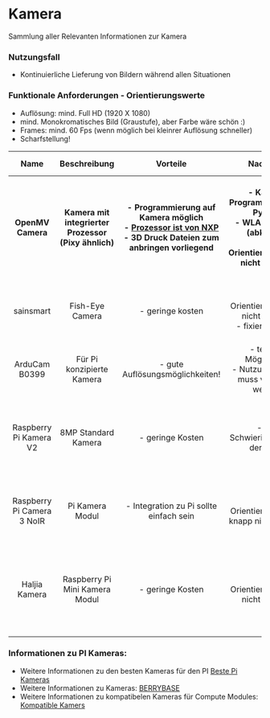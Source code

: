 # Kamera
Sammlung aller Relevanten Informationen zur Kamera

### Nutzungsfall
- Kontinuierliche Lieferung von Bildern während allen Situationen

### Funktionale Anforderungen - Orientierungswerte
- Auflösung: mind. Full HD (1920 X 1080)
- mind. Monokromatisches Bild (Graustufe), aber Farbe wäre schön :)
- Frames: mind. 60 Fps (wenn möglich bei kleinrer Auflösung schneller)
- Scharfstellung!





| Name | Beschreibung | Vorteile | Nachteile | Technische Details | Kosten | Link | 
| :--: | :----------: | :------: | :-------: | :----------------: | :----: | :--: |
| **OpenMV Camera** | **Kamera mit integrierter Prozessor (Pixy ähnlich)** | **- Programmierung auf Kamera möglich  <br> - [Prozessor ist von NXP](https://cdn.shopify.com/s/files/1/0803/9211/files/IMXRT1060IEC.pdf?v=1681075136)<br> - 3D Druck Dateien zum anbringen vorliegend** | **- Kamera Programmierung in Python <br> - WLAN Module (abklären) <br> - Orientierungswerte nicht erreicht** | **- [Kamera Datenblatt](https://pdf1.alldatasheet.com/datasheet-pdf/view/587044/OMNIVISION/OV5640.html) <br> Werte nicht erfüllt: <br> - 1080 pixel (30FPS) <br> - 720 pixel (60FPS) <br> - JPEG compression** | **120$ <br> 133,46€** | **[OpenMV](https://openmv.io/products/openmv-cam-rt) <br>[Robotshop](https://eu.robotshop.com/de/products/openmv-cam-rt1062) <br> <br> [weitere Modelle](https://openmv.io/collections/cameras)** |
| sainsmart | Fish-Eye Camera | - geringe kosten | - Orientierungswerte nicht erreicht <br> - fixierter Fokus | Werte nicht erfüllt: <br> - 1080 pixel (30 FPS) <br> - Rasbian support | 21,99€ | [Amazon](https://www.amazon.de/SainSmart-Fish-Eye-Camera-Raspberry-Arduino/dp/B00N1YJKFS/ref=sr_1_1) |
| ArduCam B0399 | Für Pi konzipierte Kamera | - gute Auflösungsmöglichkeiten! | - teurere Möglichkeit <br> - Nutzung ohne Pi muss verifiziert werden | Werte erfüllt: <br> - 1080 Pixel (60 FPS) <br> - 720 (120 FPS) | 71,50€ | [botland](https://botland.de/kameras-fur-raspberry-pi/21686-64-mp-kamera-mit-autofokus-fur-raspberry-pi-arducam-b0399-5904422384524.html) |
| Raspberry Pi Kamera V2 | 8MP Standard Kamera  | - geringe Kosten | -ggf. Schwierigkeiten bei der Linse | Werte erfüllt: [Quelle](https://wonderfulengineering.com/10-best-cameras-for-raspberry-pi-2/) <br> - 1080 Pixel (60 FPS) <br> - 720 Pixel (180 FPS) <br> - fixed focus Linse | 15€ | [Amazon](https://www.amazon.de/Raspberry-Pi-V2-1-1080P-Kamera-Modul/dp/B01ER2SKFS/ref=sr_1_3) | 
| Raspberry Pi Camera 3 NoIR | Pi Kamera Modul | - Integration zu Pi sollte einfach sein | - Orientierungswerte knapp nicht erreicht | Werte knapp nicht erfüllt: <br> - 1080 Pixel (50 FPS) <br>- 720 Pixel (100 FPS) | 28,50€ | [Reichelt](https://www.reichelt.de/raspberry-pi-kamera-12mp-76-noir-v3-rasp-cam-3-n-p339259.html) |
| Haljia Kamera | Raspberry Pi Mini Kamera Modul | - geringe Kosten | - Orientierungswerte nicht erreicht | Werte nicht erfüllt: <br> - 1080 pixel (30 FPS) <br> - Unterstütztung von Rasbian (Rasperry Pi beorzugt) | 9,99€ | [Amazon](https://www.amazon.de/Megapixel-Sensor-ov5647-Mini-Kamera-Raspberry/dp/B01DM8NAI0/ref=sr_1_1) |

### Informationen zu PI Kameras:
- Weitere Informationen zu den besten Kameras für den PI [Beste Pi Kameras](https://wonderfulengineering.com/10-best-cameras-for-raspberry-pi-2/)
- Weitere Informationen zu Kameras: [BERRYBASE](https://www.berrybase.de/raspberry-pi/raspberry-pi-computer/kameras/) 
- Weitere Informationen zu kompatibelen Kameras für Compute Modules: [Kompatible Kamers](https://www.pi-shop.ch/blog/kamera-modul-komp)